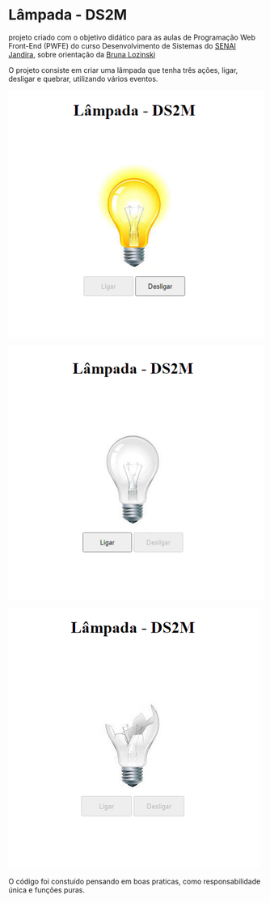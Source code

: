 # Lâmpada - DS2M

projeto criado com o objetivo didático para as aulas de Programação Web Front-End (PWFE) do curso Desenvolvimento de Sistemas do [SENAI Jandira](https://jandira.sp.senai.br/), sobre orientação da [Bruna Lozinski](https://github.com/brunalozinski)

O projeto consiste em criar uma lâmpada que tenha três ações, ligar, desligar e quebrar, utilizando vários eventos.

![](img/projetoImg.PNG)

![](img/projetoImg2.PNG)

![](img/projetoImg3.PNG)

O código foi constuído pensando em boas praticas, como responsabilidade única e funções puras.

